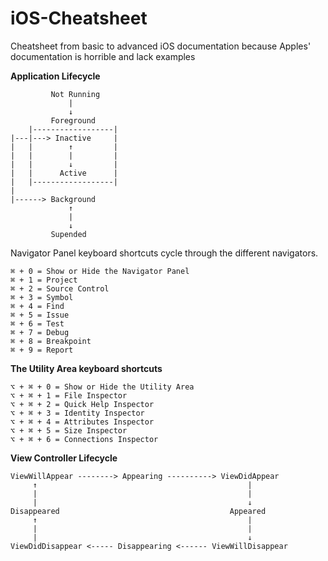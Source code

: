 # iOS-Cheatsheet

Cheatsheet from basic to advanced iOS documentation because Apples' documentation is horrible and lack examples

**Application Lifecycle**
```
         Not Running
             |
             ↓
         Foreground  
    |------------------|     
|---|---> Inactive     |
|   |        ↑         |
|   |        |         |
|   |        ↓         |
|   |      Active      |
|   |------------------|
|      
|------> Background
             ↑
             |
             ↓ 
         Supended
```

Navigator Panel keyboard shortcuts cycle through the different navigators.
```
⌘ + 0 = Show or Hide the Navigator Panel
⌘ + 1 = Project
⌘ + 2 = Source Control
⌘ + 3 = Symbol
⌘ + 4 = Find
⌘ + 5 = Issue
⌘ + 6 = Test
⌘ + 7 = Debug
⌘ + 8 = Breakpoint
⌘ + 9 = Report
```
**The Utility Area keyboard shortcuts**
```
⌥ + ⌘ + 0 = Show or Hide the Utility Area
⌥ + ⌘ + 1 = File Inspector
⌥ + ⌘ + 2 = Quick Help Inspector
⌥ + ⌘ + 3 = Identity Inspector
⌥ + ⌘ + 4 = Attributes Inspector
⌥ + ⌘ + 5 = Size Inspector
⌥ + ⌘ + 6 = Connections Inspector
```

**View Controller Lifecycle**
```
ViewWillAppear --------> Appearing ----------> ViewDidAppear
     ↑                                               |
     |                                               |
     |                                               ↓
Disappeared                                      Appeared
     ↑                                               |
     |                                               |
     |                                               ↓
ViewDidDisappear <----- Disappearing <------ ViewWillDisappear 
```










